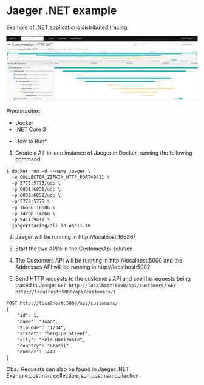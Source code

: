 # Jaeger .NET example
Example of .NET applications distributed tracing

![picture alt](https://github.com/fsnader/jaeger-dotnet-example/blob/master/jaeger-example.png)

*Prerequisites*:
- Docker
- .NET Core 3

* How to Run*
1. Create a All-in-one instance of Jaeger in Docker, running the following command:

```
$ docker run -d --name jaeger \
  -e COLLECTOR_ZIPKIN_HTTP_PORT=9411 \
  -p 5775:5775/udp \
  -p 6831:6831/udp \
  -p 6832:6832/udp \
  -p 5778:5778 \
  -p 16686:16686 \
  -p 14268:14268 \
  -p 9411:9411 \
  jaegertracing/all-in-one:1.16
 ```

2. Jaeger will be running in http://localhost:16686/

3. Start the two API's in the CustomerApi solution
4. The Customers API will be running in http://localhost:5000 and the Addresses API will be running in http://localhost:5002
5. Send HTTP requests to the customers API and see the requests being traced in Jaeger
`GET http://localhost:5000/api/customers/`
`GET http://localhost:5000/api/customers/1`
```
POST http://localhost:5000/api/customers/
{
    "id": 1,
    "name": "Joao",
    "zipCode": "1234",
    "street": "Sergipe Street",
    "city": "Belo Horizonte",
    "country": "Brazil",
    "number": 1440
}
```
Obs.: Requests can also be found in Jaeger .NET Example.postman_collection.json postman collection
